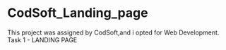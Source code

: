 # CodSoft_Landing_page
This project was assigned by CodSoft,and i opted for Web Development.
Task 1 - LANDING PAGE 
